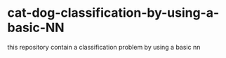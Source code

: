 # cat-dog-classification-by-using-a-basic-NN
this repository contain a classification problem by using a basic nn 
